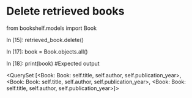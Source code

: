 # Delete retrieved books
from bookshelf.models import Book

In [15]: retrieved_book.delete()

In [17]: book = Book.objects.all()

In [18]: print(book)
#Expected output

<QuerySet [<Book: Book: self.title, self.author, self.publication_year>, <Book: Book: self.title, self.author, self.publication_year>, <Book: Book: self.title, self.author, self.publication_year>]>